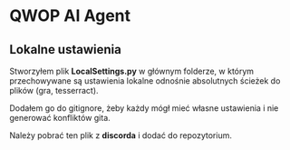 # QWOP AI Agent

## Lokalne ustawienia
Stworzyłem plik **LocalSettings.py** w głównym folderze, w którym przechowywane są ustawienia lokalne odnośnie absolutnych ścieżek do plików (gra, tesserract). 

Dodałem go do gitignore, żeby każdy mógł mieć własne ustawienia i nie generować konfliktów gita.

Należy pobrać ten plik z **discorda** i dodać do repozytorium.